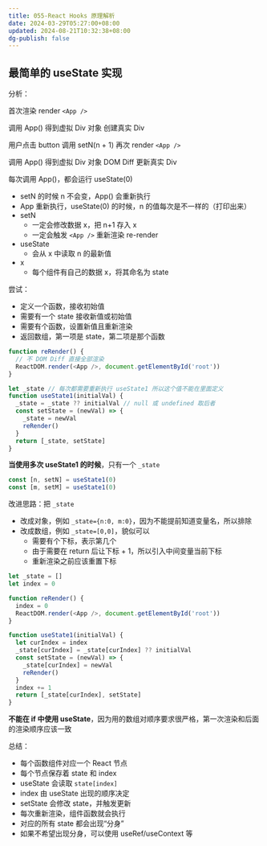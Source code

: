 ```yaml
---
title: 055-React Hooks 原理解析
date: 2024-03-29T05:27:00+08:00
updated: 2024-08-21T10:32:38+08:00
dg-publish: false
---
```


## 最简单的 useState 实现

分析：

首次渲染 render `<App />`

调用 App() 得到虚拟 Div 对象  创建真实 Div

用户点击 button 调用 setN(n + 1) 再次 render `<App />`

调用 App() 得到虚拟 Div 对象 DOM Diff 更新真实 Div

每次调用 App()，都会运行 useState(0)

- setN 的时候 n 不会变，App() 会重新执行
- App 重新执行，useState(0) 的时候，n 的值每次是不一样的（打印出来）
- setN
	- 一定会修改数据 x，把 n+1 存入 x
	- 一定会触发 `<App />` 重新渲染 re-render
- useState
	- 会从 x 中读取 n 的最新值
- x
	- 每个组件有自己的数据 x，将其命名为 state

尝试：

- 定义一个函数，接收初始值
- 需要有一个 state 接收新值或初始值
- 需要有个函数，设置新值且重新渲染
- 返回数组，第一项是 state，第二项是那个函数

```js
function reRender() {
  // 不 DOM Diff 直接全部渲染
  ReactDOM.render(<App />, document.getElementById('root'))
}

let _state // 每次都需要重新执行 useState1 所以这个值不能在里面定义
function useState1(initialVal) {
  _state = _state ?? initialVal // null 或 undefined 取后者
  const setState = (newVal) => {
    _state = newVal
    reRender()
  }
  return [_state, setState]
}
```

**当使用多次 useState1 的时候**，只有一个 `_state`

```js
const [n, setN] = useState1(0)
const [m, setM] = useState1(0)
```

改进思路：把 `_state`

- 改成对象，例如 `_state={n:0, m:0}`，因为不能提前知道变量名，所以排除
- 改成数组，例如 `_state=[0,0]`，貌似可以
	- 需要有个下标，表示第几个
	- 由于需要在 return 后让下标 + 1，所以引入中间变量当前下标
	- 重新渲染之前应该重置下标

```js
let _state = []
let index = 0

function reRender() {
  index = 0
  ReactDOM.render(<App />, document.getElementById('root'))
}

function useState1(initialVal) {
  let curIndex = index
  _state[curIndex] = _state[curIndex] ?? initialVal
  const setState = (newVal) => {
    _state[curIndex] = newVal
    reRender()
  }
  index += 1
  return [_state[curIndex], setState]
}
```

**不能在 if 中使用 useState**，因为用的数组对顺序要求很严格，第一次渲染和后面的渲染顺序应该一致

总结：

- 每个函数组件对应一个 React 节点
- 每个节点保存着 state 和 index
- useState 会读取 `state[index]`
- index 由 useState 出现的顺序决定
- setState 会修改 state，并触发更新
- 每次重新渲染，组件函数就会执行
- 对应的所有 state 都会出现“分身”
- 如果不希望出现分身，可以使用 useRef/useContext 等
